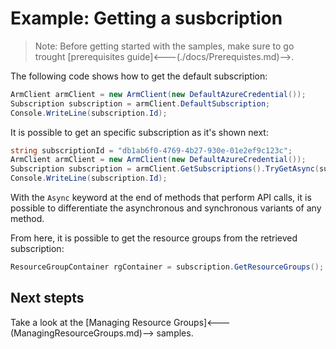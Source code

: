 # Example: Getting a susbcription

>Note: Before getting started with the samples, make sure to go trought [prerequisites guide]<---(./docs/Prerequistes.md)-->.

The following code shows how to get the default subscription:

```csharp
ArmClient armClient = new ArmClient(new DefaultAzureCredential());
Subscription subscription = armClient.DefaultSubscription;
Console.WriteLine(subscription.Id);
```

It is possible to get an specific subscription as it's shown next:

``` csharp
string subscriptionId = "db1ab6f0-4769-4b27-930e-01e2ef9c123c";
ArmClient armClient = new ArmClient(new DefaultAzureCredential());
Subscription subscription = armClient.GetSubscriptions().TryGetAsync(subscriptionId);
Console.WriteLine(subscription.Id);
```

With the `Async` keyword at the end of methods that perform API calls, it is possible to differentiate the asynchronous and synchronous variants of any method.

From here, it is possible to get the resource groups from the retrieved subscription:

```csharp
ResourceGroupContainer rgContainer = subscription.GetResourceGroups();
```

## Next stepts
Take a look at the [Managing Resource Groups]<---(ManagingResourceGroups.md)--> samples.